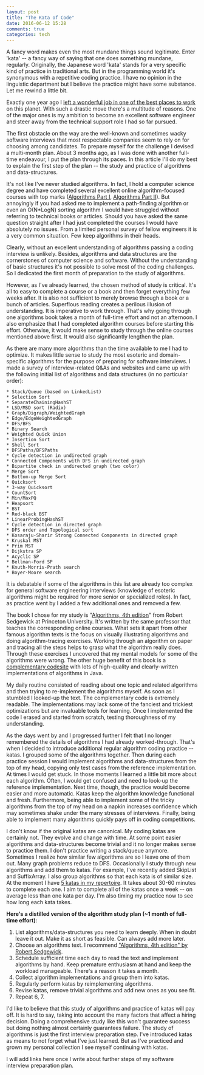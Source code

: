 ```yaml
---
layout: post
title: "The Kata of Code"
date: 2016-06-12 15:28
comments: true
categories: tech
---
```


A fancy word makes even the most mundane things sound legitimate. Enter 'kata' -- a fancy way of saying that one does something mundane, regularly. Originally, the Japanese word 'kata' stands for a very specific kind of practice in traditional arts. But in the programming world it's synonymous with a repetitive coding practice. I have no opinion in the linguistic department but I believe the practice might have some substance. Let me rewind a little bit.

Exactly one year ago I [left a wonderful job in one of the best places to work](/blog/2015/06/16/why-i-have-quit-an-awesome-job/) on this planet. With such a drastic move there's a multitude of reasons. One of the major ones is my ambition to become an excellent software engineer and steer away from the technical support role I had so far pursued.

The first obstacle on the way are the well-known and sometimes wacky software interviews that most respectable companies seem to rely on for choosing among candidates. To prepare myself for the challenge I devised a multi-month plan. About 3 months ago, as I was done with another full-time endeavour, I put the plan through its paces. In this article I'll do my best to explain the first step of the plan -- the study and practice of algorithms and data-structures.

It's not like I've never studied algorithms. In fact, I hold a computer science degree and have completed several excellent online algorithm-focused courses with top marks ([Algorithms Part I](https://www.coursera.org/course/algs4partI), [Algorithms Part II](https://www.coursera.org/course/algs4partII)). But annoyingly if you had asked me to implement a path-finding algorithm or even an O(N*LogN) sorting algorithm I would have struggled without referring to technical books or articles. Should you have asked the same question straight after I had just completed the courses I would have absolutely no issues. From a limited personal survey of fellow engineers it is a very common situation. Few keep algorithms in their heads.

Clearly, without an excellent understanding of algorithms passing a coding interview is unlikely. Besides, algorithms and data structures are the cornerstones of computer science and software. Without the understanding of basic structures it's not possible to solve most of the coding challenges. So I dedicated the first month of preparation to the study of algorithms.

However, as I've already learned, the chosen method of study is critical. It's all to easy to complete a course or a book and then forget everything few weeks after. It is also not sufficient to merely browse through a book or a bunch of articles. Superflous reading creates a perilous illusion of understanding. It is imperative to work through. That's why going through one algorithms book takes a month of full-time effort and not an afternoon. I also emphasize that I had completed algorithm courses before starting this effort. Otherwise, it would make sense to study through the online courses mentioned above first. It would also significantly lengthen the plan.

As there are many more algorithms than the time available to me I had to optimize. It makes little sense to study the most esoteric and domain-specific algorithms for the purpose of preparing for software interviews. I made a survey of interview-related Q&As and websites and came up with the following initial list of algorithms and data structures (in no particular order):

	* Stack/Queue (based on LinkedList)
	* Selection Sort
	* SeparateChainingHashST
	* LSD/MSD sort (Radix)
	* Graph/Digraph/WeightedGraph
	* Edge/EdgeWeightedGraph
	* DFS/BFS
	* Binary Search
	* Weighted Quick Union
	* Insertion Sort
	* Shell Sort
	* DFSPaths/BFSPaths
	* Cycle detection in undirected graph
	* Connected Components with DFS in undirected graph
	* Bipartite check in undirected graph (two color)
	* Merge Sort
	* Bottom-up Merge Sort
	* Quicksort
	* 3-way Quicksort
	* CountSort
	* Min/MaxPQ
	* Heapsort
	* BST
	* Red-black BST
	* LinearProbingHashST
	* Cycle detection in directed graph
	* DFS order and Topological sort
	* Kosaraju-Sharir Strong Connected Components in directed graph
	* Kruskal MST
	* Prim MST
	* Dijkstra SP
	* Acyclic SP
	* Bellman-Ford SP
	* Knuth-Morris-Prath search
	* Boyer-Moore search

It is debatable if some of the algorithms in this list are already too complex for general software engineering interviews (knowledge of esoteric algorithms might be required for more senior or specialized roles). In fact, as practice went by I added a few additional ones and removed a few.

The book I chose for my study is "[Algorithms, 4th edition](https://www.amazon.com/Algorithms-4th-Robert-Sedgewick/dp/032157351X)" from Robert Sedgewick at Princeton University. It's written by the same professor that teaches the corresponding online courses. What sets it apart from other famous algorithm texts is the focus on visually illustrating algorithms and doing algorithm-tracing exercises. Working through an algorithm on paper and tracing all the steps helps to grasp what the algorithm really does. Through these exercises I uncovered that my mental models for some of the algorithms were wrong. The other huge benefit of this book is a [complementary codesite](http://algs4.cs.princeton.edu/) with lots of high-quality and clearly-written implementations of algorithms in Java.

My daily routine consisted of reading about one topic and related algorithms and then trying to re-implement the algorithms myself. As soon as I stumbled I looked-up the text. The complementary code is extremely readable. The implementations may lack some of the fanciest and trickiest optimizations but are invaluable tools for learning. Once I implemented the code I erased and started from scratch, testing thoroughness of my understanding.

As the days went by and I progressed further I felt that I no longer remembered the details of algorithms I had already worked-through. That's when I decided to introduce additional regular algorithm coding practice -- katas. I grouped some of the algorithms together. Then during each practice session I would implement algorithms and data-structures from the top of my head, copying only test cases from the reference implementation. At times I would get stuck. In those moments I learned a little bit more about each algorithm. Often, I would get confused and need to look-up the reference implementation. Next time, though, the practice would become easier and more automatic. Katas keep the algorithm knowledge functional and fresh. Furthermore, being able to implement some of the tricky algorithms from the top of my head on a napkin increases confidence which may sometimes shake under the many stresses of interviews. Finally, being able to implement many algorithms quickly pays off in coding competitions.

I don't know if the original katas are canonical. My coding katas are certainly not. They evolve and change with time. At some point easier algorithms and data-structures become trivial and it no longer makes sense to practice them. I don't practice writing a stack/queue anymore. Sometimes I realize how similar few algorithms are so I leave one of them out. Many graph problems reduce to DFS. Occasionally I study through new algorithms and add them to katas. For example, I've recently added SkipList and SuffixArray. I also group algorithms so that each kata is of similar size. At the moment I have [5 katas in my repertoire](https://github.com/drseergio/practice/tree/master/katas). It takes about 30-60 minutes to complete each one. I aim to complete all of the katas once a week -- on average less than one kata per day. I'm also timing my practice now to see how long each kata takes.

**Here's a distilled version of the algorithm study plan (~1 month of full-time effort)**:

 1. List algorithms/data-structures you need to learn deeply. When in doubt leave it out. Make it as short as feasible. Can always add more later.
 2. Choose an algorithms text. I recommend ["Algorithms, 4th edition" by Robert Sedgewick](https://www.amazon.com/Algorithms-4th-Robert-Sedgewick/dp/032157351X).
 3. Schedule sufficient time each day to read the text and implement algorithms by hand. Keep premature enthusiasm at hand and keep the workload manageable. There's a reason it takes a month.
 4. Collect algorithm implementations and group them into katas.
 5. Regularly perform katas by reimplementing algorithms.
 6. Revise katas, remove trivial algorithms and add new ones as you see fit.
 7. Repeat 6, 7.

I'd like to believe that this study of algorithms and practice of katas will pay off. It is hard to say, taking into account the many factors that affect a hiring decision. Doing a comprehensive study like this won't guarantee success but doing nothing almost certainly guarantees failure. The study of algorithms is just the first interview preparation step. I've introduced katas as means to not forget what I've just learned. But as I've practiced and grown my personal collection I see myself continuing with katas.

I will add links here once I write about further steps of my software interview preparation plan.
